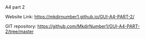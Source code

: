 A4 part 2


Website Link: https://mkdirnumber1.github.io/GUI-A4-PART-2/

GIT repository: https://github.com/MkdirNumber1/GUI-A4-PART-2/tree/master